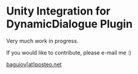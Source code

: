 # Unity Integration for DynamicDialogue Plugin

Very much work in progress.

If you would like to contribute, please e-mail me :)

[baguiov[at]posteo.net](mailto:baguiov@posteo.net)


